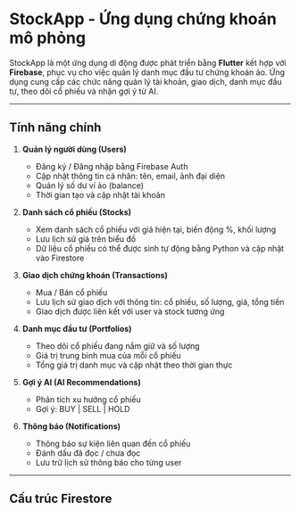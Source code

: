 # StockApp - Ứng dụng chứng khoán mô phỏng

StockApp là một ứng dụng di động được phát triển bằng **Flutter** kết hợp với **Firebase**, phục vụ cho việc quản lý danh mục đầu tư chứng khoán ảo. Ứng dụng cung cấp các chức năng quản lý tài khoản, giao dịch, danh mục đầu tư, theo dõi cổ phiếu và nhận gợi ý từ AI.

---

## Tính năng chính

1. **Quản lý người dùng (Users)**
   - Đăng ký / Đăng nhập bằng Firebase Auth
   - Cập nhật thông tin cá nhân: tên, email, ảnh đại diện
   - Quản lý số dư ví ảo (balance)
   - Thời gian tạo và cập nhật tài khoản

2. **Danh sách cổ phiếu (Stocks)**
   - Xem danh sách cổ phiếu với giá hiện tại, biến động %, khối lượng
   - Lưu lịch sử giá trên biểu đồ
   - Dữ liệu cổ phiếu có thể được sinh tự động bằng Python và cập nhật vào Firestore

3. **Giao dịch chứng khoán (Transactions)**
   - Mua / Bán cổ phiếu
   - Lưu lịch sử giao dịch với thông tin: cổ phiếu, số lượng, giá, tổng tiền
   - Giao dịch được liên kết với user và stock tương ứng

4. **Danh mục đầu tư (Portfolios)**
   - Theo dõi cổ phiếu đang nắm giữ và số lượng
   - Giá trị trung bình mua của mỗi cổ phiếu
   - Tổng giá trị danh mục và cập nhật theo thời gian thực

5. **Gợi ý AI (AI Recommendations)**
   - Phân tích xu hướng cổ phiếu
   - Gợi ý: BUY | SELL | HOLD

6. **Thông báo (Notifications)**
   - Thông báo sự kiện liên quan đến cổ phiếu
   - Đánh dấu đã đọc / chưa đọc
   - Lưu trữ lịch sử thông báo cho từng user

---

## Cấu trúc Firestore

